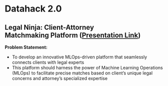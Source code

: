 # Datahack 2.0 

## Legal Ninja: Client-Attorney Matchmaking Platform ([Presentation Link]([https://www.canva.com/design/DAFyl2b0In8/mfn191GaibZq6LpR5WXeKA/edit?utm_content=DAFyl2b0In8&utm_campaign=designshare&utm_medium=link2&utm_source=sharebutton]([https://github.com/Kashish-G/DataHack_2_Tensionflow/blob/main/DataHack%202.0%20Tensionflow.pdf](https://www.canva.com/design/DAFyl2b0In8/mfn191GaibZq6LpR5WXeKA/edit?utm_content=DAFyl2b0In8&utm_campaign=designshare&utm_medium=link2&utm_source=sharebutton))))

**Problem Statement:**
- To develop an innovative MLOps-driven platform that seamlessly connects clients with legal experts
- This platform should harness the power of Machine Learning Operations (MLOps) to facilitate precise matches based on client’s unique legal concerns and attorney’s specialized expertise
